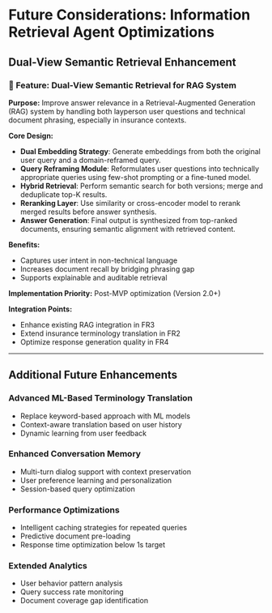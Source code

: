 # Future Considerations: Information Retrieval Agent Optimizations

## Dual-View Semantic Retrieval Enhancement

### 📌 Feature: Dual-View Semantic Retrieval for RAG System

**Purpose:**
Improve answer relevance in a Retrieval-Augmented Generation (RAG) system by handling both layperson user questions and technical document phrasing, especially in insurance contexts.

**Core Design:**
- **Dual Embedding Strategy**: Generate embeddings from both the original user query and a domain-reframed query.
- **Query Reframing Module**: Reformulates user questions into technically appropriate queries using few-shot prompting or a fine-tuned model.
- **Hybrid Retrieval**: Perform semantic search for both versions; merge and deduplicate top-K results.
- **Reranking Layer**: Use similarity or cross-encoder model to rerank merged results before answer synthesis.
- **Answer Generation**: Final output is synthesized from top-ranked documents, ensuring semantic alignment with retrieved content.

**Benefits:**
- Captures user intent in non-technical language
- Increases document recall by bridging phrasing gap
- Supports explainable and auditable retrieval

**Implementation Priority:** Post-MVP optimization (Version 2.0+)

**Integration Points:**
- Enhance existing RAG integration in FR3
- Extend insurance terminology translation in FR2
- Optimize response generation quality in FR4

---

## Additional Future Enhancements

### Advanced ML-Based Terminology Translation
- Replace keyword-based approach with ML models
- Context-aware translation based on user history
- Dynamic learning from user feedback

### Enhanced Conversation Memory
- Multi-turn dialog support with context preservation
- User preference learning and personalization
- Session-based query optimization

### Performance Optimizations
- Intelligent caching strategies for repeated queries
- Predictive document pre-loading
- Response time optimization below 1s target

### Extended Analytics
- User behavior pattern analysis
- Query success rate monitoring
- Document coverage gap identification